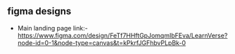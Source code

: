 ## figma designs

- Main landing page link:- https://www.figma.com/design/FeTf7HHftGpJomqmIbFEva/LearnVerse?node-id=0-1&node-type=canvas&t=kPkrfJGFhbvPLpBk-0

